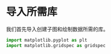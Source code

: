 # 导入所需库

我们首先导入创建子图和绘制数据所需的库。

```python
import matplotlib.pyplot as plt
import matplotlib.gridspec as gridspec
```

